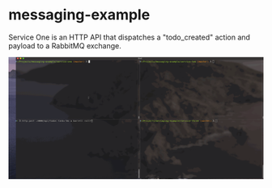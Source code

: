 # messaging-example

Service One is an HTTP API that dispatches a "todo_created" action and payload to a RabbitMQ exchange.

<p align="middle">
  <img src="messaging-example.gif">
</p>
